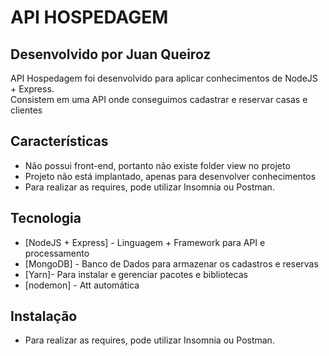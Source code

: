 <h1 class="code-line" data-line-start=0 data-line-end=1 ><a id="API_HOSPEDAGEM_0"></a>API HOSPEDAGEM</h1>
<h2 class="code-line" data-line-start=1 data-line-end=2 ><a id="Desenvolvido_por_Juan_Queiroz_1"></a>Desenvolvido por Juan Queiroz</h2>
<p class="has-line-data" data-line-start="4" data-line-end="6">API Hospedagem foi desenvolvido para aplicar conhecimentos de NodeJS + Express.<br>
Consistem em uma API onde conseguimos cadastrar e reservar casas e clientes</p>
<h2 class="code-line" data-line-start=8 data-line-end=9 ><a id="Caractersticas_8"></a>Características</h2>
<ul>
<li class="has-line-data" data-line-start="10" data-line-end="11">Não possui front-end, portanto não existe folder view no projeto</li>
<li class="has-line-data" data-line-start="11" data-line-end="12">Projeto não está implantado, apenas para desenvolver conhecimentos</li>
<li class="has-line-data" data-line-start="12" data-line-end="13">Para realizar as requires, pode utilizar Insomnia ou Postman.</li>
</ul>
<h2 class="code-line" data-line-start=15 data-line-end=16 ><a id="Tecnologia_15"></a>Tecnologia</h2>
<ul>
<li class="has-line-data" data-line-start="17" data-line-end="18">[NodeJS + Express] - Linguagem + Framework para API e processamento</li>
<li class="has-line-data" data-line-start="18" data-line-end="19">[MongoDB] - Banco de Dados para armazenar os cadastros e reservas</li>
<li class="has-line-data" data-line-start="19" data-line-end="20">[Yarn]- Para instalar e gerenciar pacotes e bibliotecas</li>
<li class="has-line-data" data-line-start="20" data-line-end="22">[nodemon] - Att automática</li>
</ul>
<h2 class="code-line" data-line-start=22 data-line-end=23 ><a id="Instalao_22"></a>Instalação</h2>
<ul>
<li class="has-line-data" data-line-start="24" data-line-end="25">Para realizar as requires, pode utilizar Insomnia ou Postman.</li>
</ul>
